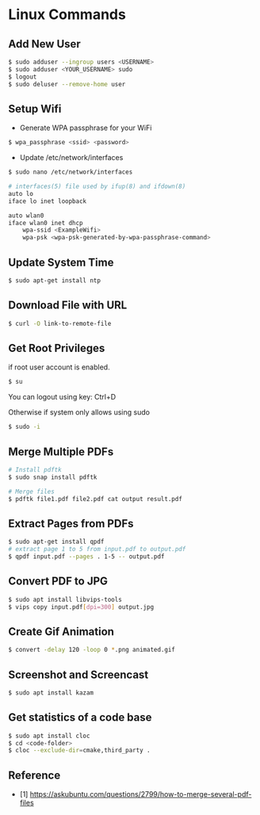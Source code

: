 # Linux Commands

## Add New User

```bash
$ sudo adduser --ingroup users <USERNAME>
$ sudo adduser <YOUR_USERNAME> sudo
$ logout
$ sudo deluser --remove-home user
```

## Setup Wifi

* Generate WPA passphrase for your WiFi

```bash
$ wpa_passphrase <ssid> <password>
```

* Update /etc/network/interfaces

```bash
$ sudo nano /etc/network/interfaces
```

```bash
# interfaces(5) file used by ifup(8) and ifdown(8)
auto lo
iface lo inet loopback

auto wlan0
iface wlan0 inet dhcp
    wpa-ssid <ExampleWifi>
    wpa-psk <wpa-psk-generated-by-wpa-passphrase-command>
```

## Update System Time

```bash
$ sudo apt-get install ntp       
```


## Download File with URL

```bash
$ curl -O link-to-remote-file
```
   
## Get Root Privileges

if root user account is enabled.

```bash
$ su
```
You can logout using key: Ctrl+D 

Otherwise if system only allows using sudo

```bash
$ sudo -i
```

## Merge Multiple PDFs

```bash
# Install pdftk
$ sudo snap install pdftk

# Merge files
$ pdftk file1.pdf file2.pdf cat output result.pdf
```

## Extract Pages from PDFs

```bash
$ sudo apt-get install qpdf
# extract page 1 to 5 from input.pdf to output.pdf
$ qpdf input.pdf --pages . 1-5 -- output.pdf
```

## Convert PDF to JPG

```bash
$ sudo apt install libvips-tools
$ vips copy input.pdf[dpi=300] output.jpg
```

## Create Gif Animation

```bash
$ convert -delay 120 -loop 0 *.png animated.gif
```

## Screenshot and Screencast

```bash
$ sudo apt install kazam
```

## Get statistics of a code base

```bash
$ sudo apt install cloc
$ cd <code-folder>
$ cloc --exclude-dir=cmake,third_party .
```

## Reference

* [1] https://askubuntu.com/questions/2799/how-to-merge-several-pdf-files
